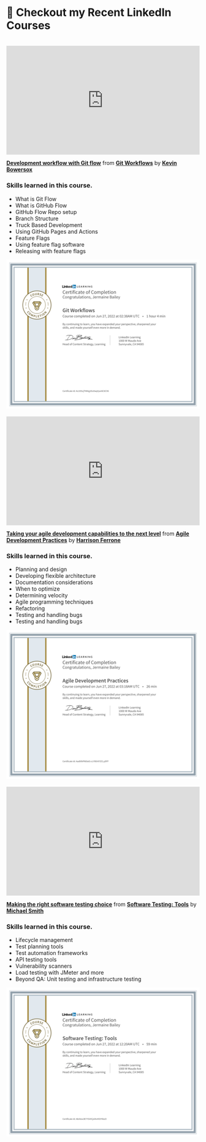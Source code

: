 <h1>👀 Checkout my Recent LinkedIn Courses</h1>

<br>
<div style="position:relative;height:0;padding-bottom:56.25%"><iframe width="640" height="360" src="https://www.linkedin.com/learning/embed/git-workflows/development-workflow-with-git-flow?autoplay=false&claim=AQHyen3te7zTegAAAYGiwayQWqZ4QkjhmHcII_DYNhYkFhAey_Y7p3h4MysQdpxJcJVY_OcS_XicnnIPbanaBsY_JLnWeENLd-rJS1UYv0HV7IEc2ZGwxIvCsBKkY2VjtdmxzpYd4bO0CjglPP2XNOhy8CzS_xPVUyMrFpC77KGFiDXahX29gX1mj23wockBqSupzX4KG4vQosr5Zt9tj4hln_vnhCOChcixXTwrEruM1xBImmNEurJLxi1jXiLrX75Ry85BTb08QqvhxqPKExvWUtg3eXb6F8HyhJeqDYN1M8LKGCAX1zLxs6y2KfLgZDUd6AnczmBBkF-LOroTTqeEW8SJbJrdO9wqq_F9DErXJ1qGeKzdz9-nRiwex2xcgW95Vsun-_lP-TwR5R-5taHFqG7-G2JP825GsYHTuV_tY_eTY_6BMwI67V5w4qzR4uQf6fuzCDWMqllt8K9_X8d9kAgitBZJFZWnF9r5-25b2hBkPnVb3vzNcDBMprDzjmUs4sj1RTme-pAjsdaR1hlwcRH7V5XC2I-tmuhywazJoWLWOj6oj5m-yHwhvoMIPSnXqXO61-7LrF3w0yJwEL0cGll1J08iJYqhYsj7ZWl94Tgu4cORBb95X4ERCLuHUZDc9uS5PzZLZFJfvsj4dP8fOGxQ1EWtGD7J4DNsN4nWyW5kQWLPq0T7FOtpw6jTPf534UkBACVz_oiCNNVNNhhZTZwHos5MyYbGLjROuF-fZFhGoxlB3e_Gjkt-ElmgAwvjVa6-AwOSNsKSe3LiEOSPByWxIMIBdInfBLnI67XRWJvr7KoBNLrILKBIThJCSWSS4kC5vxsS9xjw0SU3pkktM6N8bhIQ33fVUbnkkaILl_Jw77TNpSfgl8V_ptdaVjd7Ce5UZsd92s86mL4SU8UVM4dcFI9LGcx1BNpz1QtBU-5fnK1uBMZEEeJPk63ZJnf5fagMfYI3y8w96DBSxN-7ZIK6HDevzRKhcKJM0IPu8J_Kr-smOUiDEelUhxb7YYzhIVM6A0IJKrv8rxIc00BluJdDhgkTAqrb1H77xC5i3dW0O6CDQBcD73-LVFNjVKauq3x-xdtkAaCxmLxpFIhcFAIVtPi8Do6_QLy_RK12utCFgxb-VhF3KeqgUazBZPr7vD37ej_E1g2xOwtaxVPIVc5ucjef71Ma&lipi=urn%3Ali%3Apage%3Ad_learning_content%3BRC%2FN4pFHQQ%2B7EFlQdifrPg%3D%3D&licu" mozallowfullscreen="true" webkitallowfullscreen="true" allowfullscreen="true" frameborder="0" style="position:absolute;width:100%;height:100%;left:0"></iframe></div><p><strong><a href="https://www.linkedin.com/learning/git-workflows/development-workflow-with-git-flow?trk=embed_lil">Development workflow with Git flow</a></strong> from <strong><a href="https://www.linkedin.com/learning/git-workflows?trk=embed_lil">Git Workflows</a></strong> by <strong><a href="https://www.linkedin.com/learning/instructors/kevin-bowersox?trk=embed_lil">Kevin Bowersox</a></strong></p>

<h3>Skills learned in this course.</h3>

<ul>
<li>What is Git Flow</li>
<li>What is GitHub Flow</li>
<li>GitHub Flow Repo setup</li>
<li>Branch Structure</li>
<li>Truck Based Development</li>
<li>Using GitHub Pages and Actions</li>
<li>Feature Flags</li>
<li>Using feature flag software</li>
<li>Releasing with feature flags</li>
</ul>

<img src='./assets/gitworkflow.png'>

<br>
<br>

<div style="position:relative;height:0;padding-bottom:56.25%"><iframe width="640" height="360" src="https://www.linkedin.com/learning/embed/agile-development-practices/taking-your-agile-development-capabilities-to-the-next-level?autoplay=false&claim=AQHtMt9smpoQJAAAAYGjW2FvZVRsfgojnUDo8ygEYmUW-JciQLewn_6P90hH5bSofvharyCjbcM4X0ZSj5kZGSBCoAhEpACZYFCoceEbjtKCKwjyCtCAG2YdVmKpHiu9IeR-s1taV7VCpPjMODQ5W3PK_7y1bHjVmeb0AG-AxAqXhBeB5hwIqMRYSOIL5EOQ-71iisL3C5jZ2sXioT5uwIujLJVdKpTr0o9TdgZ0EyTM20ilP2hWM5j0zzCZ-qhFjxJPN0k9XVnjJL98jijZ5sqApIAZA4v0HfQzbhJGflMfUbgeVE5JcqfUAAr9ulb_HD0wqs0xPe63FONWFjVDBrkPyGCsuSTW8h8kHofH0VrJaV3UDLxw6i2XMG2gNjNzYeYPK2jUQoGTnrWIWvOLBemVFuuZphVzcuuK39mZiSxdDeacd8218xC98tWK5PTqJXGsDpRVkPG28xjPrabRKA57e-lNoMr7kI10rrhhjCecinrOl35tHPDQlhYxFIweX_J2P945FAfDb0L4UCtN5fkwv4EA8tpdrTmaPRgHYW78CpN2dVs6NFXJ_E4OAWo0Fa8oCKhEUihkgZLOgqL3vlRlz3HOIJe6juGxJwpCW_ZetsI3Hefn8dtjAH9rUXtA1RQTg7RKbO9B7_c6hyUBQ5ZgYiEc242uWFAqjJ0CgYmDy9UIIhy0kWmC8xH4S4RhaPoRlC2zAVKnOfMGcPqkp26g5p17K4EyXg0ft22Em80Wh8MVmuynb6ikpq40TDPoKf_j9B5ayGUKObXGvdqZyrJPmxoWKBhascCGxuFffwWqTxtTgsO2HT_LxEFJVwY1BSOo6aVlJZmVobF8d8SVHSGd_-nhJNaQzrAE21Qw6fD5v3cUGkb0NJKzC_Zmo2mjoCTpwR4ajkTAZ9N5QVayzj8VMcylqXRCvJdQsSsj4cBbmHFiTuCcG9q7Y_A5ZbJeo8urp14DNKFMHHcE7XNaKXji9_oFowdfGAvbkMPVC9djmK_qSeYIOG5USlpPdjfEXy1FOaGcP8kdMl6SV64uYBOrSC7qwJ30PVcEkJwPizmbj4t0_k_-7BvJDOPVyIl2edsgDbNKrz7HrvGURTM7_3tpRlE0pCRAYTd4qusmrs4tJIxE_ijeSk0qXiWH3o23iPMt3kmN_LzWVi2EGXmV_uHKLoeMoSo&lipi=urn%3Ali%3Apage%3Ad_learning_content%3BbtxeWXRnRV6OiYjcP5XgpQ%3D%3D&licu" mozallowfullscreen="true" webkitallowfullscreen="true" allowfullscreen="true" frameborder="0" style="position:absolute;width:100%;height:100%;left:0"></iframe></div><p><strong><a href="https://www.linkedin.com/learning/agile-development-practices/taking-your-agile-development-capabilities-to-the-next-level?trk=embed_lil">Taking your agile development capabilities to the next level</a></strong> from <strong><a href="https://www.linkedin.com/learning/agile-development-practices?trk=embed_lil">Agile Development Practices</a></strong> by <strong><a href="https://www.linkedin.com/learning/instructors/harrison-ferrone?trk=embed_lil">Harrison Ferrone</a></strong></p>

<h3>Skills learned in this course.</h3>

<ul>
<li>Planning and design</li>
<li>Developing flexible architecture</li>
<li>Documentation considerations</li>
<li>When to optimize</li>
<li>Determining velocity</li>
<li>Agile programming techniques</li>
<li>Refactoring</li>
<li>Testing and handling bugs</li>
<li>Testing and handling bugs</li>
</ul>

<img src='./assets/agiledevelopment.png'>

<br>
<br>

<div style="position:relative;height:0;padding-bottom:56.25%"><iframe width="640" height="360" src="https://www.linkedin.com/learning/embed/software-testing-tools/making-the-right-software-testing-choice?autoplay=false&claim=AQFc7YpP7NScJwAAAYGjvScEWBCgCCu_ic9VD1KFnnX-dWWUTfnxwz_zosZsdCLPp_aRkwYLE5HboyWCUr40_NUnajTy0FZdHb4t7Oyf9lnakas0Cb8b9WAJX_0uaSUV7hYNFrExfaYvWs6_PSURU_ACb-LWpN5_SW8R49g91OY1_FzkwNy0jJI5juq9BVpxrXReYrjVFcOpmLUITC94IWnX4I8mJ8S5VbvO8v5aiNl2R-GRA6UuhwkkL0NPYVG3Nig9KTex_G41YuTSkZLTCPjfDK8JdxGPBGIn6CGb0rM3P9GJKN-mByFbjH3R5Vxl4Az9hOngj3qcTkdQldDnFzEoKuzwoqPZz0hItRhf5utV2lI7oMK6qRk7HUS5pOaaxrkxTCNNWdGEwli9YoLiKa6KuUh8l8ZeYHilaYidHlMy5jYyvLelXJfXb3TCqSp7ftdtiC_bGuRy6HUDHA0TKAPI0hCkDCE279Q67KoZZpJbbTxE45hwsk_Ntu8PcaeufS6Rfy2gC2PaHv3CdNnKP3_jWUoD1UETMnpdRoHHtJNnKsuwy0zMajS2Sk8AEMbnOzqsSYEe9sRcy2hBv5pNimxuWTaiCxlgoPHEG5RDLfGH58bJgw_umr8okXq_JpJZC21Yy9RPmaDdfyNiJLVWnKoj6hx1EFUzYWoGn1WjVlPK7sjw7zxJGSkGixccduyJbih0PT40S5AmRnJtCW1YHIAfP2S3bIAIOEI2ACDl_wwMGQ0OuBIkZIB372HZv4NfTTmvIIICtNkKuYLrkVoNWwWeZEW7wIcFmY2M4AFf1tfWQFUnBiGxthtqsZQvrs8RjLJicqHLTgje3dkT2eKxxVb3j_gd6ch0_Ab9IeLuJQTBhtd5Mrm8hm7C7TbQ21Cme8gi2e76H3mlpDbJAM0L7lYY20TGWGcDdKj7Htl8VGEGjF59sWS0qTY4P4K84k7f8lXsDRjoSosIjYhn5TpQm_HPBEaBbCFhp7yXBlS8FTGqsM3ievUAvwPi01DnArvo5j072bmZbK6yhAkes_cFBQ2QF40uNtSRzGEWLBVFjhZU6LOMG0ROEggE9pdamzcNoNTWveJVRKBzQlq9DYmAAx8yRVcnjXvGbNEHxjAMeqoYZlEF5OX9VyvwcqEx-32yeLMbYQTOB8E6Z3iV-ME6G8xdr8ljixe_PPNa&lipi=urn%3Ali%3Apage%3Ad_learning_content%3BvpUTI2PtQHWM%2BtUbjqWYEQ%3D%3D&licu" mozallowfullscreen="true" webkitallowfullscreen="true" allowfullscreen="true" frameborder="0" style="position:absolute;width:100%;height:100%;left:0"></iframe></div><p><strong><a href="https://www.linkedin.com/learning/software-testing-tools/making-the-right-software-testing-choice?trk=embed_lil">Making the right software testing choice</a></strong> from <strong><a href="https://www.linkedin.com/learning/software-testing-tools?trk=embed_lil">Software Testing: Tools</a></strong> by <strong><a href="https://www.linkedin.com/learning/instructors/michael-smith-2?trk=embed_lil">Michael Smith</a></strong></p>

<h3>Skills learned in this course.</h3>

<ul>
<li>Lifecycle management</li>
<li>Test planning tools</li>
<li>Test automation frameworks</li>
<li>API testing tools</li>
<li>Vulnerability scanners</li>
<li>Load testing with JMeter and more</li>
<li>Beyond QA: Unit testing and infrastructure testing</li>
</ul>

<img src='./assets/softwaretesting.png'>

